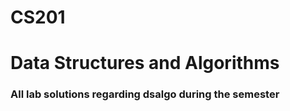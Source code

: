 # CS201
# Data Structures and Algorithms
<h3>All lab solutions regarding dsalgo during the semester</h3>
